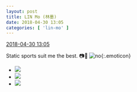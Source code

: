 ```yaml
---
layout: post
title: LIN Mo (林墨)
date: 2018-04-30 13:05
categories: [ 'lin-mo' ]
---
```


<div class="weibo-info">
  <a href="https://weibo.com/6108312042/Getg3lQDf">2018-04-30 13:05</a>
</div>

Static sports suit me the best. :camera::running: ![no](https://img.t.sinajs.cn/t4/appstyle/expression/ext/normal/1e/2018new_no_org.png){:.emoticon}

<!-- more -->

<ul class="weibo-pic-list-1">
  <li class="weibo-pic">
    <a href="http://wx4.sinaimg.cn/mw690/006FnQZYly1fqul8cgm5lj33vc2kwe83.jpg"><img src="http://wx4.sinaimg.cn/thumb150/006FnQZYly1fqul8cgm5lj33vc2kwe83.jpg"/></a>
  </li>
  <li class="weibo-pic">
    <a href="http://wx4.sinaimg.cn/mw690/006FnQZYly1fqul86kby7j33vc2kw7wk.jpg"><img src="http://wx4.sinaimg.cn/thumb150/006FnQZYly1fqul86kby7j33vc2kw7wk.jpg"/></a>
  </li>
  <li class="weibo-pic">
    <a href="http://wx4.sinaimg.cn/mw690/006FnQZYly1fqul8hvnl1j33vc2kw1l0.jpg"><img src="http://wx4.sinaimg.cn/thumb150/006FnQZYly1fqul8hvnl1j33vc2kw1l0.jpg"/></a>
  </li>
</ul>
